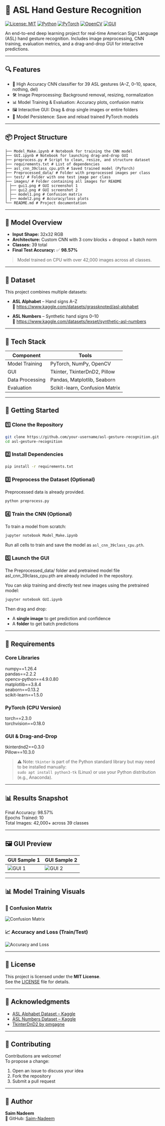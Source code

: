 # 🤟 ASL Hand Gesture Recognition

[![License: MIT](https://img.shields.io/badge/License-MIT-yellow.svg)](LICENSE)
[![Python](https://img.shields.io/badge/Built%20with-Python-blue.svg)](https://www.python.org/)
[![PyTorch](https://img.shields.io/badge/Framework-PyTorch-EE4C2C.svg?logo=pytorch&logoColor=white)](https://pytorch.org/)
[![OpenCV](https://img.shields.io/badge/Library-OpenCV-5C3EE8.svg?logo=opencv&logoColor=white)](https://opencv.org/)
[![GUI](https://img.shields.io/badge/GUI-Tkinter-orange.svg)](https://wiki.python.org/moin/TkInter)


An end-to-end deep learning project for real-time American Sign Language (ASL) hand gesture recognition. Includes image preprocessing, CNN training, evaluation metrics, and a drag-and-drop GUI for interactive predictions.

---

## 🔍 Features

- 🎯 High Accuracy CNN classifier for 39 ASL gestures (A–Z, 0–10, space, nothing, del)
- 🛠️ Image Preprocessing: Background removal, resizing, normalization
- 📊 Model Training & Evaluation: Accuracy plots, confusion matrix
- 🖼️ Interactive GUI: Drag & drop single images or entire folders
- 💾 Model Persistence: Save and reload trained PyTorch models

---

## 📦 Project Structure

```
├── Model_Make.ipynb # Notebook for training the CNN model
├── GUI.ipynb # Notebook for launching drag-and-drop GUI
├── preprocess.py # Script to clean, resize, and structure dataset
├── requirements.txt # List of dependencies
├── asl_cnn_39class_cpu.pth # Saved trained model (PyTorch)
├── Preprocessed_data/ # Folder with preprocessed images per class
├── test/ # Folder with one test image per class
├── images/ # Folder containing all images for README
│ ├── gui1.png # GUI screenshot 1
│ ├── gui2.png # GUI screenshot 2
│ ├── model1.png # Confusion matrix
│ ├── model2.png # Accuracy/loss plots
└── README.md # Project documentation

```

---

## 🧠 Model Overview

- **Input Shape:** 32x32 RGB  
- **Architecture:** Custom CNN with 3 conv blocks + dropout + batch norm  
- **Classes:** 39 total  
- **Final Test Accuracy:** ✅ **98.57%**

> Model trained on CPU with over 42,000 images across all classes.

---

## 📁 Dataset

This project combines multiple datasets:

- **ASL Alphabet** – Hand signs A–Z  
  📎 https://www.kaggle.com/datasets/grassknoted/asl-alphabet

- **ASL Numbers** – Synthetic hand signs 0–10  
  📎 https://www.kaggle.com/datasets/lexset/synthetic-asl-numbers

---

## 🧪 Tech Stack

| Component         | Tools                            |
|------------------|----------------------------------|
| Model Training    | PyTorch, NumPy, OpenCV           |
| GUI               | Tkinter, TkinterDnD2, Pillow     |
| Data Processing   | Pandas, Matplotlib, Seaborn      |
| Evaluation        | Scikit-learn, Confusion Matrix   |

---

## 🚀 Getting Started

### 1️⃣ Clone the Repository

```bash
git clone https://github.com/your-username/asl-gesture-recognition.git
cd asl-gesture-recognition
```

### 2️⃣ Install Dependencies

```bash
pip install -r requirements.txt
```

### 3️⃣ Preprocess the Dataset (Optional)

Preprocessed data is already provided.
```bash
python preprocess.py
```

### 4️⃣ Train the CNN (Optional)

To train a model from scratch:
```bash
jupyter notebook Model_Make.ipynb
```

Run all cells to train and save the model as `asl_cnn_39class_cpu.pth`.

### 5️⃣ Launch the GUI

The Preprocessed_data/ folder and pretrained model file asl_cnn_39class_cpu.pth are already included in the repository.

You can skip training and directly test new images using the pretrained model:
```bash
jupyter notebook GUI.ipynb
```

Then drag and drop:
- A **single image** to get prediction and confidence
- A **folder** to get batch predictions

---

## 🧾 Requirements

### Core Libraries
numpy==1.26.4  
pandas==2.2.2  
opencv-python==4.9.0.80  
matplotlib==3.8.4  
seaborn==0.13.2  
scikit-learn==1.5.0  

### PyTorch (CPU Version)
torch==2.3.0  
torchvision==0.18.0  

### GUI & Drag-and-Drop
tkinterdnd2==0.3.0  
Pillow==10.3.0  

> ⚠️ Note: `tkinter` is part of the Python standard library but may need to be installed manually:  
> `sudo apt install python3-tk` (Linux) or use your Python distribution (e.g., Anaconda).

---

## 📊 Results Snapshot

Final Accuracy: 98.57%  
Epochs Trained: 10  
Total Images: 42,000+ across 39 classes

---

## 🖼️ GUI Preview

| GUI Sample 1 | GUI Sample 2 |
|--------------|--------------|
| ![GUI 1](images/gui1.png) | ![GUI 2](images/gui2.png) |

---

## 📊 Model Training Visuals

### 📌 Confusion Matrix
![Confusion Matrix](images/model1.png)

### 📈 Accuracy and Loss (Train/Test)
![Accuracy and Loss](images/model2.png)

---

## 📄 License

This project is licensed under the **MIT License**.  
See the [LICENSE](LICENSE) file for details.

---

## 🙌 Acknowledgments

- [ASL Alphabet Dataset – Kaggle](https://www.kaggle.com/datasets/grassknoted/asl-alphabet)  
- [ASL Numbers Dataset – Kaggle](https://www.kaggle.com/datasets/lexset/synthetic-asl-numbers)  
- [TkinterDnD2 by pmgagne](https://sourceforge.net/projects/tkinterdnd/)

---

## 🤝 Contributing

Contributions are welcome!  
To propose a change:

1. Open an issue to discuss your idea  
2. Fork the repository  
3. Submit a pull request

---

## 👤 Author

**Saim Nadeem**  
🔗 GitHub: [Saim-Nadeem](https://github.com/Saim-Nadeem)
